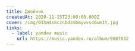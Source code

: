 ```yaml
---
title: Двойник
createdAt: 2020-11-15T23:00:00.000Z
cover: /img/01hm4smcznbdzmbmyvvs46wm1t.jpg
links:
  - label: yandex music
    url: https://music.yandex.ru/album/9887032
---
```

